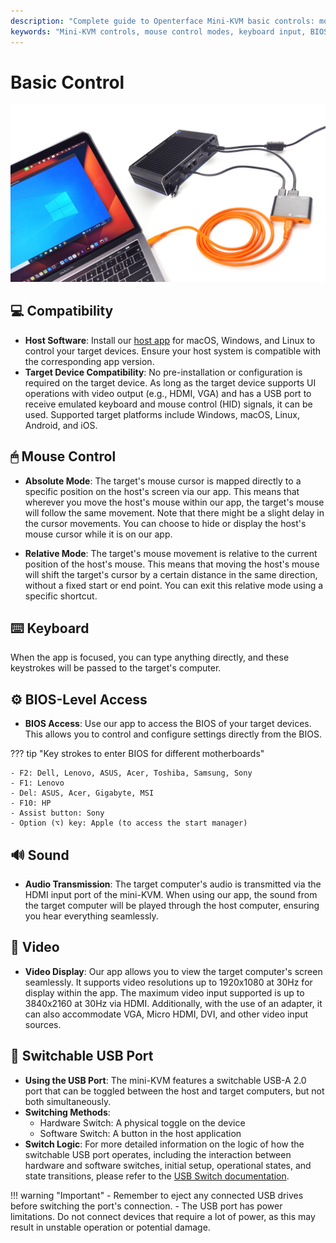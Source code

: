 ```yaml
---
description: "Complete guide to Openterface Mini-KVM basic controls: mouse modes, keyboard input, BIOS access, audio/video support, and USB switching. Compatible with multiple operating systems and devices, supporting up to 4K@30Hz video input."
keywords: "Mini-KVM controls, mouse control modes, keyboard input, BIOS access, audio transmission, video display, USB switching, device compatibility, KVM setup, hardware control, 4K support, HID signals, target device control, host software, HDMI input"
---
```


# Basic Control

![use-case-pc-angled-view](images/product/use-case-pc-angled-view.jpg)

## 💻 Compatibility

- **Host Software**: Install our [host app](/app) for macOS, Windows, and Linux to control your target devices. Ensure your host system is compatible with the corresponding app version.
- **Target Device Compatibility**: No pre-installation or configuration is required on the target device. As long as the target device supports UI operations with video output (e.g., HDMI, VGA) and has a USB port to receive emulated keyboard and mouse control (HID) signals, it can be used. Supported target platforms include Windows, macOS, Linux, Android, and iOS.

## 🖱 Mouse Control

- **Absolute Mode**: The target's mouse cursor is mapped directly to a specific position on the host's screen via our app. This means that wherever you move the host's mouse within our app, the target's mouse will follow the same movement. Note that there might be a slight delay in the cursor movements. You can choose to hide or display the host's mouse cursor while it is on our app.

- **Relative Mode**: The target's mouse movement is relative to the current position of the host's mouse. This means that moving the host's mouse will shift the target's cursor by a certain distance in the same direction, without a fixed start or end point. You can exit this relative mode using a specific shortcut.

## ⌨️ Keyboard

When the app is focused, you can type anything directly, and these keystrokes will be passed to the target's computer.

## ⚙️ BIOS-Level Access

- **BIOS Access**: Use our app to access the BIOS of your target devices. This allows you to control and configure settings directly from the BIOS.

??? tip "Key strokes to enter BIOS for different motherboards"

    - F2: Dell, Lenovo, ASUS, Acer, Toshiba, Samsung, Sony
    - F1: Lenovo
    - Del: ASUS, Acer, Gigabyte, MSI
    - F10: HP
    - Assist button: Sony
    - Option (⌥) key: Apple (to access the start manager)

## 🔊 Sound

- **Audio Transmission**: The target computer's audio is transmitted via the HDMI input port of the mini-KVM. When using our app, the sound from the target computer will be played through the host computer, ensuring you hear everything seamlessly.

## 🎥 Video

- **Video Display**: Our app allows you to view the target computer's screen seamlessly. It supports video resolutions up to 1920x1080 at 30Hz for display within the app. The maximum video input supported is up to 3840x2160 at 30Hz via HDMI. Additionally, with the use of an adapter, it can also accommodate VGA, Micro HDMI, DVI, and other video input sources.

## 🔄 Switchable USB Port

- **Using the USB Port**: The mini-KVM features a switchable USB-A 2.0 port that can be toggled between the host and target computers, but not both simultaneously.
- **Switching Methods**: 
    - Hardware Switch: A physical toggle on the device
    - Software Switch: A button in the host application
- **Switch Logic**: For more detailed information on the logic of how the switchable USB port operates, including the interaction between hardware and software switches, initial setup, operational states, and state transitions, please refer to the [USB Switch documentation](usb-switch.md).

!!! warning "Important"
    - Remember to eject any connected USB drives before switching the port's connection.
    - The USB port has power limitations. Do not connect devices that require a lot of power, as this may result in unstable operation or potential damage.
